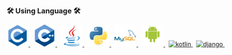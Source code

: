 <h3 align="left">🛠 Using Language 🛠</h3>
<p align="left"> 
<a href="https://github.com/LeeMyeongbo/Algorithm.git" target="_blank" rel="noreferrer">
<img src="https://raw.githubusercontent.com/devicons/devicon/master/icons/c/c-original.svg" alt="c" width="50" height="50" /> </a> &nbsp
<a href="https://github.com/LeeMyeongbo/Algorithm.git" target="_blank" rel="noreferrer"> 
<img src="https://raw.githubusercontent.com/devicons/devicon/master/icons/cplusplus/cplusplus-original.svg" alt="cplusplus" width="50" height="50"/> </a> &nbsp
<a href="https://github.com/LeeMyeongbo/Java-Projects.git" target="_blank" rel="noreferrer"> 
<img src="https://raw.githubusercontent.com/devicons/devicon/master/icons/java/java-original.svg" alt="java" width="50" height="50"/> </a> &nbsp
<a href="https://github.com/LeeMyeongbo/ML_DL.git" target="_blank" rel="noreferrer"> 
<img src="https://raw.githubusercontent.com/devicons/devicon/master/icons/python/python-original.svg" alt="python" width="50" height="50"/> </a> &nbsp
<a href="https://github.com/LeeMyeongbo/Database.git" target="_blank" rel="noreferrer"> 
<img src="https://raw.githubusercontent.com/devicons/devicon/master/icons/mysql/mysql-original-wordmark.svg" alt="mysql" width="50" height="50"/> </a> &nbsp
<a href="https://github.com/LeeMyeongbo/AndroidApps.git" target="_blank" rel="noreferrer"> 
<img src="https://raw.githubusercontent.com/devicons/devicon/master/icons/android/android-original-wordmark.svg" alt="android" width="50" height="50"/> </a> &nbsp 
<a href="https://github.com/LeeMyeongbo/KotlinStudy.git" target="_blank" rel="noreferrer">
<img src="https://www.vectorlogo.zone/logos/kotlinlang/kotlinlang-icon.svg" alt="kotlin" width="50" height="50"/> </a> &nbsp
<a href="https://github.com/LeeMyeongbo/MyWeb.git" target="_blank" rel="noreferrer">
<img src="https://user-images.githubusercontent.com/69099083/172044032-5c0b9d51-e0a2-4877-8bee-0b605af252f4.png" alt="django" width="50" height="50"/> </a> &nbsp
</p>
